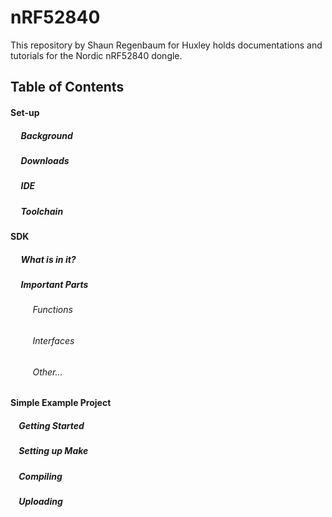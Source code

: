 # nRF52840
This repository by Shaun Regenbaum for Huxley holds documentations and tutorials for the Nordic nRF52840 dongle.
## Table of Contents
#### Set-up
##### &nbsp;&nbsp;&nbsp;&nbsp; Background
##### &nbsp;&nbsp;&nbsp;&nbsp; Downloads
##### &nbsp;&nbsp;&nbsp;&nbsp; IDE
##### &nbsp;&nbsp;&nbsp;&nbsp; Toolchain

#### SDK
##### &nbsp;&nbsp;&nbsp;&nbsp; What is in it?
##### &nbsp;&nbsp;&nbsp;&nbsp; Important Parts
###### &nbsp;&nbsp;&nbsp;&nbsp;&nbsp;&nbsp;&nbsp;&nbsp; Functions
###### &nbsp;&nbsp;&nbsp;&nbsp;&nbsp;&nbsp;&nbsp;&nbsp; Interfaces
###### &nbsp;&nbsp;&nbsp;&nbsp;&nbsp;&nbsp;&nbsp;&nbsp; Other...


#### Simple Example Project
##### &nbsp;&nbsp;&nbsp;&nbsp;Getting Started
##### &nbsp;&nbsp;&nbsp;&nbsp;Setting up Make
##### &nbsp;&nbsp;&nbsp;&nbsp;Compiling
##### &nbsp;&nbsp;&nbsp;&nbsp;Uploading
